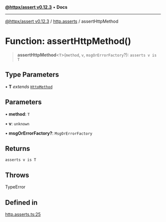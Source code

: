 [**@httpx/assert v0.12.3**](../../README.md) • **Docs**

***

[@httpx/assert v0.12.3](../../README.md) / [http.asserts](../README.md) / assertHttpMethod

# Function: assertHttpMethod()

> **assertHttpMethod**\<`T`\>(`method`, `v`, `msgOrErrorFactory`?): `asserts v is T`

## Type Parameters

• **T** *extends* [`HttpMethod`](../../http.types/type-aliases/HttpMethod.md)

## Parameters

• **method**: `T`

• **v**: `unknown`

• **msgOrErrorFactory?**: `MsgOrErrorFactory`

## Returns

`asserts v is T`

## Throws

TypeError

## Defined in

[http.asserts.ts:25](https://github.com/belgattitude/httpx/blob/74dc9cd764aa64a9b1889ffb70a7f65e9435af37/packages/assert/src/http.asserts.ts#L25)
